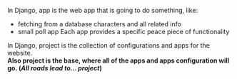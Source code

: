 In Django, app is the web app that is going to do something, like:
 - fetching from a database characters and all related info
 - small poll app
Each app provides a specific peace piece of functionality 

In Django, project is the collection of configurations and apps for the website.  
**Also project is the base, where all of the apps and apps configuration will go. (_All roads lead to... project_)**
